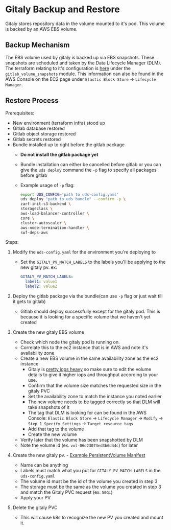 # Gitaly Backup and Restore

Gitaly stores repository data in the volume mounted to it's pod. This volume is backed by an AWS EBS volume.

## Backup Mechanism

The EBS volume used by gitaly is backed up via EBS snapshots. These snapshots are scheduled and taken by the Data Lifecycle Manager (DLM). The terraform relating to it's configuration is [here](../../iac/swf/gitlab.tf) under the `gitlab_volume_snapshots` module. This information can also be found in the AWS Console on the EC2 page under `Elastic Block Store` -> `Lifecycle Manager`.

## Restore Process

Prerequisites:

- New environment (terraform infra) stood up
- Gitlab database restored
- Gitlab object storage restored
- Gitlab secrets restored
- Bundle installed up to right before the gitlab package
  - **Do not install the gitlab package yet**
  - Bundle installation can either be cancelled before gitlab or you can give the `uds deploy` command the `-p` flag to specify all packages before gitlab
  - Example usage of `-p` flag:

    ```sh
    export UDS_CONFIG='path to uds-config.yaml'
    uds deploy "path to uds bundle" --confirm -p \
    zarf-init-s3-backend \
    storageclass \
    aws-load-balancer-controller \
    core \
    cluster-autoscaler \
    aws-node-termination-handler \
    swf-deps-aws
    ```

Steps:

1. Modify the `uds-config.yaml` for the environment you're deploying to
    - Set the `GITALY_PV_MATCH_LABELS` to the labels you'll be applying to the new gitaly pv. ex:

      ```yaml
      GITALY_PV_MATCH_LABELS:
        label1: value1
        label2: value2
      ```

2. Deploy the gitlab package via the bundle(can use `-p` flag or just wait till it gets to gitlab)
    - Gitlab should deploy successfully except for the gitaly pod. This is because it is looking for a specific volume that we haven't yet created
3. Create the new gitaly EBS volume
    - Check which node the gitaly pod is running on.
    - Correlate this to the ec2 instance that is in AWS and note it's availability zone
    - Create a new EBS volume in the same availability zone as the ec2 instance
        - Gitaly is [pretty iops heavy](https://docs.gitlab.com/ee/administration/gitaly/#disk-requirements) so make sure to edit the volume details to give it higher iops and throughput according to your use.
        - Confirm that the volume size matches the requested size in the gitaly PVC
        - Set the availability zone to match the instance you noted earlier
        - The new volume needs to be tagged correctly so that DLM will take snapshots of it
        - The tag that DLM is looking for can be found in the AWS Console: `Elastic Block Store` -> `Lifecycle Manager` -> `Modify` -> `Step 1 Specify Settings` -> `Target resource tags`
        - Add that tag to the volume
        - Create the new volume
    - Verify later that the volume has been snapshotted by DLM
    - Note the volume id (ex. `vol-06d23074ed3b6d44c`) for later
4. Create the new gitaly pv. - [Example PersistentVolume Manifest](files/gitaly-pv.yaml)
    - Name can be anything
    - Labels must match what you put for `GITALY_PV_MATCH_LABELS` in the `uds-config.yaml`
    - The volume id must be the id of the volume you created in step 3
    - The storage must be the same as the volume you created in step 3 and match the Gitaly PVC request (ex. `50Gi`)
    - Apply your PV
5. Delete the gitaly PVC
    - This will cause k8s to recognize the new PV you created and mount it.
